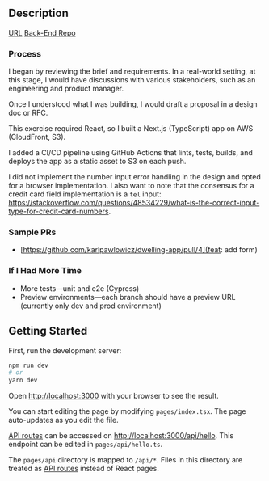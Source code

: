 ## Description

[URL](https://d3irm2gpt34l4z.cloudfront.net/)
[Back-End Repo](https://github.com/karlpawlowicz/dwelling-service)

### Process

I began by reviewing the brief and requirements. In a real-world setting, at this stage, I would have discussions with various stakeholders, such as an engineering and product manager.

Once I understood what I was building, I would draft a proposal in a design doc or RFC.

This exercise required React, so I built a Next.js (TypeScript) app on AWS (CloudFront, S3).

I added a CI/CD pipeline using GitHub Actions that lints, tests, builds, and deploys the app as a static asset to S3 on each push.

I did not implement the number input error handling in the design and opted for a browser implementation. I also want to note that the consensus for a credit card field implementation is a `tel` input: https://stackoverflow.com/questions/48534229/what-is-the-correct-input-type-for-credit-card-numbers.

### Sample PRs

- [https://github.com/karlpawlowicz/dwelling-app/pull/4](feat: add form)

### If I Had More Time

- More tests—unit and e2e (Cypress)
- Preview environments—each branch should have a preview URL (currently only dev and prod environment)

## Getting Started

First, run the development server:

```bash
npm run dev
# or
yarn dev
```

Open [http://localhost:3000](http://localhost:3000) with your browser to see the result.

You can start editing the page by modifying `pages/index.tsx`. The page auto-updates as you edit the file.

[API routes](https://nextjs.org/docs/api-routes/introduction) can be accessed on [http://localhost:3000/api/hello](http://localhost:3000/api/hello). This endpoint can be edited in `pages/api/hello.ts`.

The `pages/api` directory is mapped to `/api/*`. Files in this directory are treated as [API routes](https://nextjs.org/docs/api-routes/introduction) instead of React pages.
